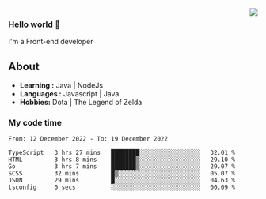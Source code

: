 <img align='right' src="https://github-readme-stats.vercel.app/api?username=jumodada&show_icons=true&theme=vue">

### Hello world 👋

I'm a Front-end developer 
    
## About
-  **Learning :** Java | NodeJs
-  **Languages :** Javascript | Java
-  **Hobbies:** Dota | The Legend of Zelda

### My code time

<!--START_SECTION:waka-->

```text
From: 12 December 2022 - To: 19 December 2022

TypeScript   3 hrs 27 mins   ████████░░░░░░░░░░░░░░░░░   32.01 %
HTML         3 hrs 8 mins    ███████▒░░░░░░░░░░░░░░░░░   29.10 %
Go           3 hrs 7 mins    ███████▒░░░░░░░░░░░░░░░░░   29.07 %
SCSS         32 mins         █▒░░░░░░░░░░░░░░░░░░░░░░░   05.07 %
JSON         29 mins         █░░░░░░░░░░░░░░░░░░░░░░░░   04.63 %
tsconfig     0 secs          ░░░░░░░░░░░░░░░░░░░░░░░░░   00.09 %
```

<!--END_SECTION:waka-->
